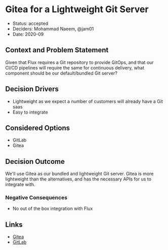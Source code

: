 # Gitea for a Lightweight Git Server

* Status: accepted
* Deciders: Mohammad Naeem, @jam01
* Date: 2020-09

## Context and Problem Statement

Given that Flux requires a Git repository to provide GitOps, and that our CI/CD pipelines will require the same for continuous delivery, what component should be our default/bundled Git server?

## Decision Drivers <!-- optional -->

* Lightweight as we expect a number of customers will already have a Git saas
* Easy to integrate

## Considered Options

* GitLab
* Gitea

## Decision Outcome

We'll use Gitea as our bundled and lightweight Git server. Gitea is more lightweight than the alternatives, and has the necessary APIs for us to integrate with.

### Negative Consequences <!-- optional -->

* No out of the box integration with Flux

## Links <!-- optional -->

* [Gitea](https://gitea.io/en-us/)
* [GitLab](https://about.gitlab.com/)
